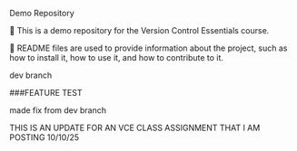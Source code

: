Demo Repository

🚀 This is a demo repository for the Version Control Essentials course.

🧠 README files are used to provide information about the project, such as how to install it, how to use it, and how to contribute to it.


dev branch



###FEATURE TEST

made fix from dev branch 

THIS IS AN UPDATE FOR AN VCE CLASS ASSIGNMENT THAT I AM POSTING 10/10/25